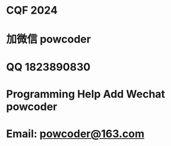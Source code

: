 # CQF 2024
# 加微信 powcoder

# QQ 1823890830

# Programming Help Add Wechat powcoder

# Email: powcoder@163.com

